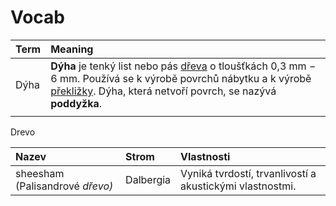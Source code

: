 # Vocab

| Term | Meaning  |
| :--- | :--- |
| Dýha | **Dýha** je tenký list nebo pás [dřeva](https://cs.wikipedia.org/wiki/D%C5%99evo) o tloušťkách 0,3 mm − 6 mm. Používá se k výrobě povrchů nábytku a k výrobě [překližky](https://cs.wikipedia.org/wiki/P%C5%99ekli%C5%BEka). Dýha, která netvoří povrch, se nazývá **poddyžka**. |
|  |  |

Drevo 

| Nazev | Strom | Vlastnosti |
| :--- | :--- | :--- |
| sheesham \(Palisandrové _dřevo\)_ | Dalbergia | Vyniká tvrdostí, trvanlivostí a akustickými vlastnostmi. |

